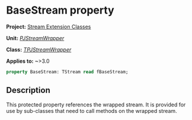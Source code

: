 # BaseStream property

**Project:** [Stream Extension Classes](../API.md)

**Unit:** [_PJStreamWrapper_](./PJStreamWrapper.md)

**Class:** [_TPJStreamWrapper_](./TPJStreamWrapper.md)

**Applies to:** ~>3.0

```pascal
property BaseStream: TStream read fBaseStream;
```

## Description

This protected property references the wrapped stream. It is provided for use by sub-classes that need to call methods on the wrapped stream.
